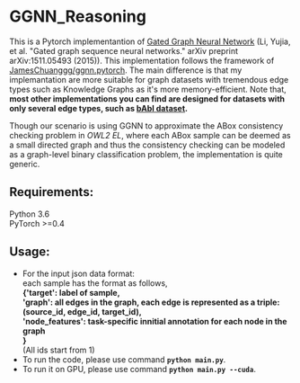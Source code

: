 # GGNN_Reasoning
This is a Pytorch implementantion of [Gated Graph Neural Network](https://arxiv.org/pdf/1511.05493.pdf) (Li, Yujia, et al. "Gated graph sequence neural networks." arXiv preprint arXiv:1511.05493 (2015)). This implementation follows the framework of
[JamesChuanggg/ggnn.pytorch](https://github.com/JamesChuanggg/ggnn.pytorch). The main difference is that my implemantation are more suitable for graph datasets with tremendous edge types such as Knowledge Graphs as it's more memory-efficient. Note that, **most other implementations you can find are designed for datasets with only several edge types, such as [bAbI dataset](https://github.com/facebook/bAbI-tasks).**

Though our scenario is using GGNN to approximate the ABox consistency checking problem in *OWL2 EL*, where each ABox sample can be deemed as a small directed graph and thus the consistency checking can be modeled as a graph-level binary classification problem, the implementation is quite generic.

## Requirements:
Python 3.6 <br>
PyTorch >=0.4 <br>

## Usage:
- For the input json data format:<br>
each sample has the format as follows,<br>
**{'target': label of sample, <br>
'graph': all edges in the graph, each edge is represented as a triple: (source_id, edge_id, target_id), <br>
'node_features': task-specific innitial annotation for each node in the graph <br>
}**<br>
(All ids start from 1)
- To run the code, please use command **`python main.py`**.
- To run it on GPU, please use command **`python main.py --cuda`**.
